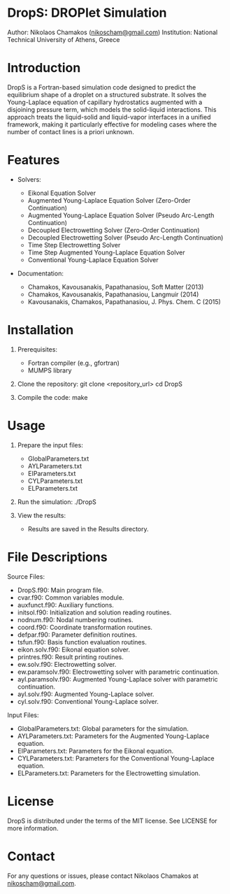 # DropS: DROPlet Simulation

Author: Nikolaos Chamakos (nikoscham@gmail.com)
Institution: National Technical University of Athens, Greece

# Introduction

DropS is a Fortran-based simulation code designed to predict the equilibrium shape of a droplet on a structured substrate. It solves the Young-Laplace equation of capillary hydrostatics augmented with a disjoining pressure term, which models the solid-liquid interactions. This approach treats the liquid-solid and liquid-vapor interfaces in a unified framework, making it particularly effective for modeling cases where the number of contact lines is a priori unknown.

# Features

- Solvers:

  - Eikonal Equation Solver
  - Augmented Young-Laplace Equation Solver (Zero-Order Continuation)
  - Augmented Young-Laplace Equation Solver (Pseudo Arc-Length Continuation)
  - Decoupled Electrowetting Solver (Zero-Order Continuation)
  - Decoupled Electrowetting Solver (Pseudo Arc-Length Continuation)
  - Time Step Electrowetting Solver
  - Time Step Augmented Young-Laplace Equation Solver
  - Conventional Young-Laplace Equation Solver

- Documentation:
  - Chamakos, Kavousanakis, Papathanasiou, Soft Matter (2013)
  - Chamakos, Kavousanakis, Papathanasiou, Langmuir (2014)
  - Kavousanakis, Chamakos, Papathanasiou, J. Phys. Chem. C (2015)

# Installation

1. Prerequisites:

   - Fortran compiler (e.g., gfortran)
   - MUMPS library

2. Clone the repository:
   git clone <repository_url>
   cd DropS

3. Compile the code:
   make

# Usage

1. Prepare the input files:

   - GlobalParameters.txt
   - AYLParameters.txt
   - EIParameters.txt
   - CYLParameters.txt
   - ELParameters.txt

2. Run the simulation:
   ./DropS

3. View the results:
   - Results are saved in the Results directory.

# File Descriptions

Source Files:

- DropS.f90: Main program file.
- cvar.f90: Common variables module.
- auxfunct.f90: Auxiliary functions.
- initsol.f90: Initialization and solution reading routines.
- nodnum.f90: Nodal numbering routines.
- coord.f90: Coordinate transformation routines.
- defpar.f90: Parameter definition routines.
- tsfun.f90: Basis function evaluation routines.
- eikon.solv.f90: Eikonal equation solver.
- printres.f90: Result printing routines.
- ew.solv.f90: Electrowetting solver.
- ew.paramsolv.f90: Electrowetting solver with parametric continuation.
- ayl.paramsolv.f90: Augmented Young-Laplace solver with parametric continuation.
- ayl.solv.f90: Augmented Young-Laplace solver.
- cyl.solv.f90: Conventional Young-Laplace solver.

Input Files:

- GlobalParameters.txt: Global parameters for the simulation.
- AYLParameters.txt: Parameters for the Augmented Young-Laplace equation.
- EIParameters.txt: Parameters for the Eikonal equation.
- CYLParameters.txt: Parameters for the Conventional Young-Laplace equation.
- ELParameters.txt: Parameters for the Electrowetting simulation.

# License

DropS is distributed under the terms of the MIT license. See LICENSE for more information.

# Contact

For any questions or issues, please contact Nikolaos Chamakos at nikoscham@gmail.com.
